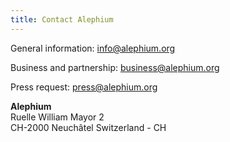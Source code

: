 ```yaml
---
title: Contact Alephium
---
```


General information: info@alephium.org

Business and partnership: business@alephium.org

Press request: press@alephium.org

**Alephium**<br />
Ruelle William Mayor 2<br />
CH-2000 Neuchâtel
Switzerland - CH

